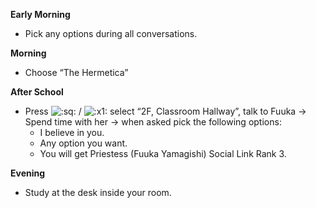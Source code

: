 **Early Morning**

- Pick any options during all conversations.

**Morning**

- Choose “The Hermetica”

**After School**

- Press ![:sq:](https://www.powerpyx.com/wp-includes/images/smilies/square.png) / ![:x1:](https://www.powerpyx.com/wp-includes/images/smilies/x1.png) select “2F, Classroom Hallway”, talk to Fuuka -> Spend time with her -> when asked pick the following options:
  - I believe in you.
  - Any option you want.
  - You will get Priestess (Fuuka Yamagishi) Social Link Rank 3.

**Evening**

- Study at the desk inside your room.
